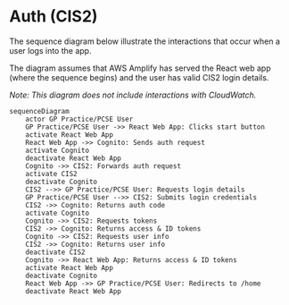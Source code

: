 # Auth (CIS2)

The sequence diagram below illustrate the interactions that occur when a user logs into the app.

The diagram assumes that AWS Amplify has served the React web app (where the sequence begins) and the user has valid
CIS2 login details.

_Note: This diagram does not include interactions with CloudWatch._

```mermaid
sequenceDiagram
    actor GP Practice/PCSE User
    GP Practice/PCSE User ->> React Web App: Clicks start button
    activate React Web App
    React Web App ->> Cognito: Sends auth request
    activate Cognito
    deactivate React Web App
    Cognito ->> CIS2: Forwards auth request
    activate CIS2
    deactivate Cognito
    CIS2 -->> GP Practice/PCSE User: Requests login details
    GP Practice/PCSE User -->> CIS2: Submits login credentials
    CIS2 ->> Cognito: Returns auth code
    activate Cognito
    Cognito ->> CIS2: Requests tokens
    CIS2 ->> Cognito: Returns access & ID tokens
    Cognito ->> CIS2: Requests user info
    CIS2 ->> Cognito: Returns user info
    deactivate CIS2
    Cognito ->> React Web App: Returns access & ID tokens
    activate React Web App
    deactivate Cognito
    React Web App ->> GP Practice/PCSE User: Redirects to /home
    deactivate React Web App
```
